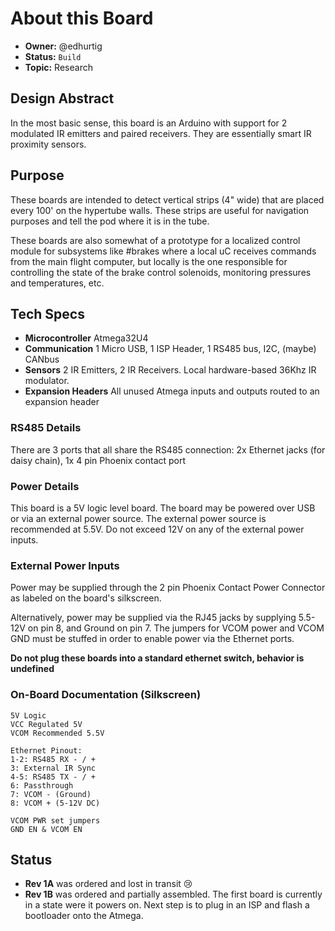 # About this Board

* **Owner:** @edhurtig
* **Status:** `Build`
* **Topic:** Research

## Design Abstract 

In the most basic sense, this board is an Arduino with support for 2 modulated IR emitters and paired receivers. They are essentially smart IR proximity sensors. 

## Purpose

These boards are intended to detect vertical strips (4" wide) that are placed every 100' on the hypertube walls. These strips are useful for navigation purposes and tell the pod where it is in the tube.

These boards are also somewhat of a prototype for a localized control module for subsystems like #brakes where a local uC receives commands from the main flight computer, but locally is the one responsible for controlling the state of the brake control solenoids, monitoring pressures and temperatures, etc.

## Tech Specs

- **Microcontroller** Atmega32U4
- **Communication** 1 Micro USB, 1 ISP Header, 1 RS485 bus, I2C, (maybe) CANbus
- **Sensors** 2 IR Emitters, 2 IR Receivers. Local hardware-based 36Khz IR modulator.
- **Expansion Headers** All unused Atmega inputs and outputs routed to an expansion header

### RS485 Details
There are 3 ports that all share the RS485 connection: 2x Ethernet jacks (for daisy chain), 1x 4 pin Phoenix contact port

### Power Details

This board is a 5V logic level board. The board may be powered over USB or via an external power source. The external power source is recommended at 5.5V. Do not exceed 12V on any of the external power inputs.

### External Power Inputs

Power may be supplied through the 2 pin Phoenix Contact Power Connector as labeled on the board's silkscreen.

Alternatively, power may be supplied via the RJ45 jacks by supplying 5.5-12V on pin 8, and Ground on pin 7.  The jumpers for VCOM power and VCOM GND must be stuffed in order to enable power via the Ethernet ports.

**Do not plug these boards into a standard ethernet switch, behavior is undefined**

### On-Board Documentation (Silkscreen)
```
5V Logic
VCC Regulated 5V
VCOM Recommended 5.5V

Ethernet Pinout:
1-2: RS485 RX - / +
3: External IR Sync
4-5: RS485 TX - / +
6: Passthrough
7: VCOM - (Ground)
8: VCOM + (5-12V DC)

VCOM PWR set jumpers 
GND EN & VCOM EN 
```
## Status

- **Rev 1A** was ordered and lost in transit 😢 
- **Rev 1B** was ordered and partially assembled. The first board is currently in a state were it powers on. Next step is to plug in an ISP and flash a bootloader onto the Atmega.
